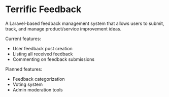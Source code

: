 # Terrific Feedback

A Laravel-based feedback management system that allows users to submit, track, and manage product/service improvement ideas.

Current features:
- User feedback post creation
- Listing all received feedback
- Commenting on feedback submissions

Planned features:
- Feedback categorization
- Voting system
- Admin moderation tools
